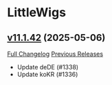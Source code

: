 # LittleWigs

## [v11.1.42](https://github.com/BigWigsMods/LittleWigs/tree/v11.1.42) (2025-05-06)
[Full Changelog](https://github.com/BigWigsMods/LittleWigs/compare/v11.1.41...v11.1.42) [Previous Releases](https://github.com/BigWigsMods/LittleWigs/releases)

- Update deDE (#1338)  
- Update koKR (#1336)  
